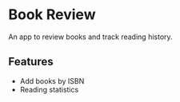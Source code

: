 # Book Review
An app to review books and track reading history.

## Features
* Add books by ISBN
* Reading statistics

 
